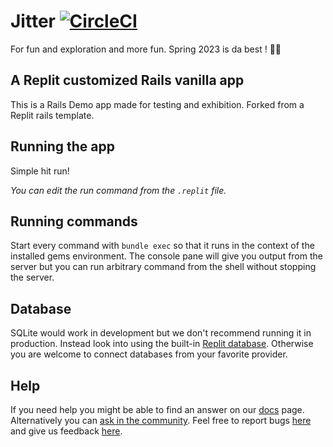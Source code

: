 # Jitter [![CircleCI](https://dl.circleci.com/status-badge/img/gh/joewadcan/JitterTest1/tree/main.svg?style=svg)](https://dl.circleci.com/status-badge/redirect/gh/joewadcan/JitterTest1/tree/main)

For fun and exploration and more fun. Spring 2023 is da best ! 👍🏽

## A Replit customized Rails vanilla app

This is a Rails Demo app made for testing and exhibition. Forked from a Replit rails template. 


## Running the app

Simple hit run!  

_You can edit the run command from the `.replit` file._

## Running commands

Start every command with `bundle exec` so that it runs in the context of the installed gems environment. The console pane will give you output from the server but you can run arbitrary command from the shell without stopping the server.

## Database

SQLite would work in development but we don't recommend running it in production. Instead look into using the built-in [Replit database](http://docs.replit.com/misc/database). Otherwise you are welcome to connect databases from your favorite provider. 

## Help

If you need help you might be able to find an answer on our [docs](https://docs.replit.com) page. Alternatively you can [ask in the community](https://replit.com/talk/ask). Feel free to report bugs [here](https://replit.com/bugs) and give us feedback [here](https://Replit/feedback).
